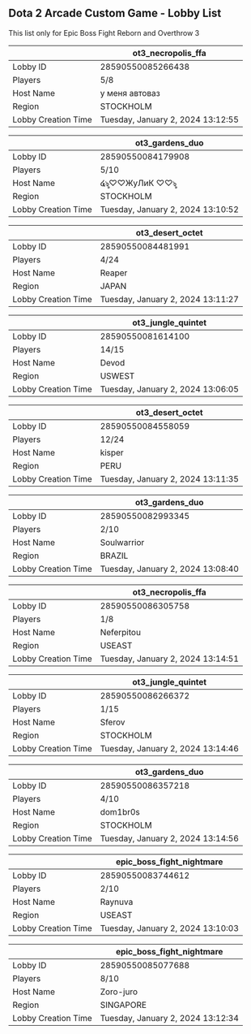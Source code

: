## Dota 2 Arcade Custom Game - Lobby List

This list only for Epic Boss Fight Reborn and Overthrow 3

|  | ot3_necropolis_ffa |
| ------ | ------ |
| Lobby ID | 28590550085266438 |
| Players | 5/8 |
| Host Name | у меня автоваз |
| Region | STOCKHOLM |
| Lobby Creation Time | Tuesday, January 2, 2024 13:12:55 |


|  | ot3_gardens_duo |
| ------ | ------ |
| Lobby ID | 28590550084179908 |
| Players | 5/10 |
| Host Name | ໔ৡ♡♡ЖуЛиК ♡♡ৡ |
| Region | STOCKHOLM |
| Lobby Creation Time | Tuesday, January 2, 2024 13:10:52 |


|  | ot3_desert_octet |
| ------ | ------ |
| Lobby ID | 28590550084481991 |
| Players | 4/24 |
| Host Name | Reaper |
| Region | JAPAN |
| Lobby Creation Time | Tuesday, January 2, 2024 13:11:27 |


|  | ot3_jungle_quintet |
| ------ | ------ |
| Lobby ID | 28590550081614100 |
| Players | 14/15 |
| Host Name | Devod |
| Region | USWEST |
| Lobby Creation Time | Tuesday, January 2, 2024 13:06:05 |


|  | ot3_desert_octet |
| ------ | ------ |
| Lobby ID | 28590550084558059 |
| Players | 12/24 |
| Host Name | kisper |
| Region | PERU |
| Lobby Creation Time | Tuesday, January 2, 2024 13:11:35 |


|  | ot3_gardens_duo |
| ------ | ------ |
| Lobby ID | 28590550082993345 |
| Players | 2/10 |
| Host Name | Soulwarrior |
| Region | BRAZIL |
| Lobby Creation Time | Tuesday, January 2, 2024 13:08:40 |


|  | ot3_necropolis_ffa |
| ------ | ------ |
| Lobby ID | 28590550086305758 |
| Players | 1/8 |
| Host Name | Neferpitou |
| Region | USEAST |
| Lobby Creation Time | Tuesday, January 2, 2024 13:14:51 |


|  | ot3_jungle_quintet |
| ------ | ------ |
| Lobby ID | 28590550086266372 |
| Players | 1/15 |
| Host Name | Sferov |
| Region | STOCKHOLM |
| Lobby Creation Time | Tuesday, January 2, 2024 13:14:46 |


|  | ot3_gardens_duo |
| ------ | ------ |
| Lobby ID | 28590550086357218 |
| Players | 4/10 |
| Host Name | dom1br0s |
| Region | STOCKHOLM |
| Lobby Creation Time | Tuesday, January 2, 2024 13:14:56 |


|  | epic_boss_fight_nightmare |
| ------ | ------ |
| Lobby ID | 28590550083744612 |
| Players | 2/10 |
| Host Name | Raynuva |
| Region | USEAST |
| Lobby Creation Time | Tuesday, January 2, 2024 13:10:03 |


|  | epic_boss_fight_nightmare |
| ------ | ------ |
| Lobby ID | 28590550085077688 |
| Players | 8/10 |
| Host Name | Zoro-juro |
| Region | SINGAPORE |
| Lobby Creation Time | Tuesday, January 2, 2024 13:12:34 |


